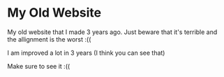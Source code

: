 # My Old Website

My old website that I made 3 years ago. Just beware that it's terrible and the allignment is the worst :((

I am improved a lot in 3 years (I think you can see that)

Make sure to see it :((
